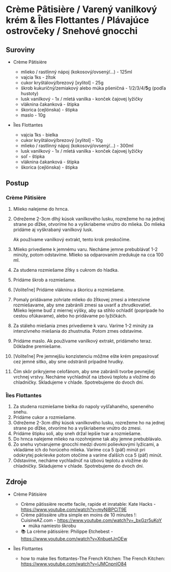 # Crème Pâtisière / Varený vanilkový krém & Îles Flottantes / Plávajúce ostrovčeky / Snehové gnocchi

## Suroviny

- Crème Pâtisière
    - mlieko / rastlinný nápoj (kokosový/ovsený/...) - 125ml
    - vajcia 1ks - žĺtok
    - cukor kryštálový/brezový [xylitol] - 25g
    - škrob kukuričný/zemiakový alebo múka pšeničná - 1/2/3/4/**5**g (podľa hustoty)
    - lusk vanilkový - 1x / mletá vanilka - konček čajovej lyžičky
    - vláknina čakanková - štipka
    - škorica (cejlónska) - štipka
    - maslo - 10g

- Îles Flottantes
    - vajcia 1ks - bielka
    - cukor kryštálový/brezový [xylitol] - 10g
    - mlieko / rastlinný nápoj (kokosový/ovsený/...) - 300ml
    - lusk vanilkový - 1x / mletá vanilka - konček čajovej lyžičky
    - soľ - štipka
    - vláknina čakanková - štipka
    - škorica (cejlónska) - štipka

## Postup

### Crème Pâtisière

1. Mlieko nalejeme do hrnca.
1. Odrežeme 2-3cm dlhý kúsok vanilkového lusku, rozrežeme ho na jednej strane po dĺžke, otvoríme ho a vyškriabeme vnútro do mlieka. Do mlieka pridáme aj vyškrabaný vanilkový lusk.

    Ak používame vanilkový extrakt, tento krok preskočíme.
1. Mlieko privedieme k jemnému varu. Necháme jemne prebublávať 1-2 minúty, potom odstavíme. Mlieko sa odparovaním zredukuje na cca 100 ml.
1. Za studena rozmiešame žĺtky s cukrom do hladka.
1. Pridáme škrob a rozmiešame.
1. [Voliteľne] Pridáme vlákninu a škoricu a rozmiešame.
1. Pomaly pridávame zohriate mlieko do žĺtkovej zmesi a intenzívne rozmiešavame, aby sme zabránili zmesi sa uvariť a zhrudkovatieť. Mlieko lejeme buď z miernej výšky, aby sa stihlo ochladiť (poprípade ho cestou ofúkavame), alebo ho pridávame po lyžičkách.
1. Za stáleho miešania zmes privedieme k varu. Varíme 1-2 minúty za intenzívneho miešania do zhustnutia. Potom zmes odstavíme.
1. Pridáme maslo. Ak používame vanilkový extrakt, pridámeho teraz. Dôkladne premiešame.
1. [Voliteľne] Pre jemnejšiu konzistenciu môžme ešte krém prepasírovať cez jemné sitko, aby sme odstránili prípadné hrudky.
1. Čím skôr prikryjeme celofánom, aby sme zabránili tvorbe pevnejšej vrchnej vrstvy. Necháme vychladnúť na izbovú teplotu a vložíme do chladničky. Skladujeme v chlade. Spotrebujeme do dvoch dní.

### Îles Flottantes

1. Za studena rozmiešame bielka do napoly vyšľahaného, speneného snehu.
1. Pridáme cukor a rozmiešame.
1. Odrežeme 2-3cm dlhý kúsok vanilkového lusku, rozrežeme ho na jednej strane po dĺžke, otvoríme ho a vyškriabeme vnútro do zmesi.
1. Pridáme štipku soli, aby sneh držal lepšie tvar a rozmiešame.
1. Do hrnca nalejeme mlieko na rozohrejeme tak aby jemne prebublávalo.
1. Zo snehu vytvarujeme gnocchi medzi dvomi polievkovými lyžicami, a vkladáme ich do horúceho mlieka. Varíme cca 5 (päť) minút pri odokrytej pokrievke potom otočíme a varíme ďalších cca 5 (päť) minút.
1. Odstavíme, necháme vychladnúť na izbovú teplotu a vložíme do chladničky. Skladujeme v chlade. Spotrebujeme do dvoch dní.

## Zdroje

- Crème Pâtisière
    - Crème pâtissière recette facile, rapide et inratable: Kate Hacks - https://www.youtube.com/watch?v=myNiBPCiT9E
    - Crème pâtissière ultra simple en moins de 10 minutes !: CuisineAZ.com - https://www.youtube.com/watch?v=_bxGzr5uKoY
        - múka namiesto škrobu
    - 📚 La crème pâtissière: Philippe Etchebest - https://www.youtube.com/watch?v=XnbuetJnOEw

- Îles Flottantes
    - how to make Iles flottantes-The French Kitchen: The French Kitchen: https://www.youtube.com/watch?v=lJMCnpnIO84
